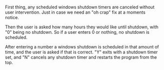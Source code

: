 First thing, any scheduled windows shutdown timers are canceled without user intervention.  Just in case we need an "oh crap" fix at a moments notice.

Then the user is asked how many hours they would like until shutdown, with "0" being no shutdown.  So if a user enters 0 or nothing, no shutdown is scheduled.

After entering a number a windows shutdown is scheduled in that amount of time, and the user is asked if that is correct.  "Y" exits with a shutdown timer set, and "N" cancels any shutdown timer and restarts the program from the top.
